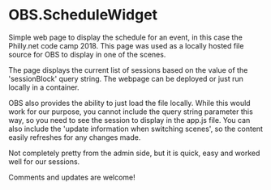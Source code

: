 # OBS.ScheduleWidget
Simple web page to display the schedule for an event, in this case the Philly.net code camp 2018.  This page was used as a locally hosted file source for OBS to display in one of the scenes.  

The page displays the current list of sessions based on the value of the 'sessionBlock' query string.  The webpage can be deployed or just run locally in a container.  

OBS also provides the ability to just load the file locally.  While this would work for our purpose, you cannot include the query string parameter this way, so you need to see the session to display in the app.js file.  You can also include the 'update information when switching scenes', so the content easily refreshes for any changes made.

Not completely pretty from the admin side, but it is quick, easy and worked well for our sessions.

Comments and updates are welcome!